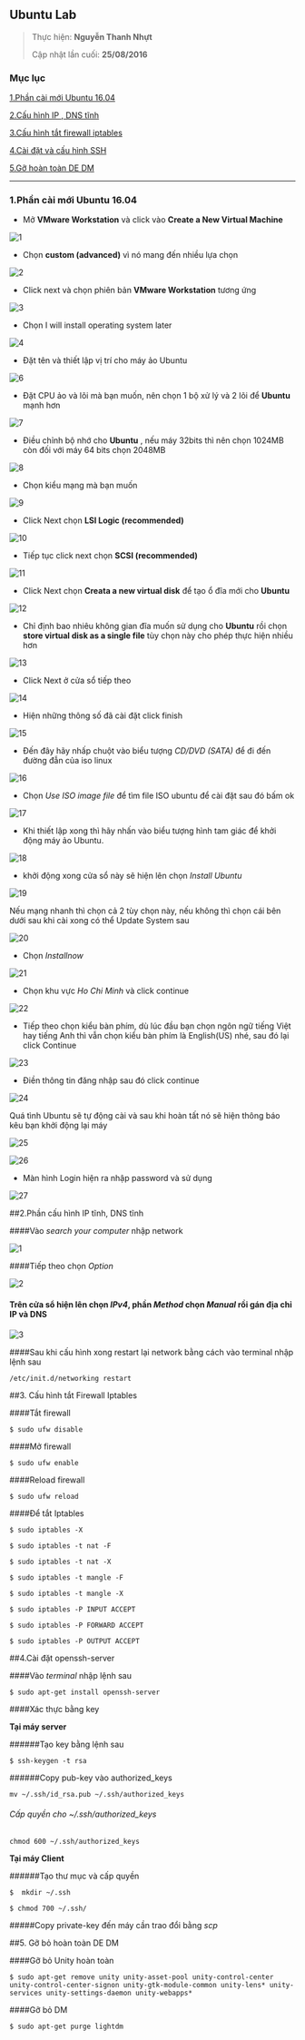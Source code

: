 ## Ubuntu Lab


> 
> Thực hiện: **Nguyễn Thanh Nhựt**
> 
> Cập nhật lần cuối: **25/08/2016**

### Mục lục
[1.Phần cài mới Ubuntu 16.04](#1)

[2.Cấu hình IP , DNS tĩnh](#2)

[3.Cấu hình tắt firewall iptables](#3)

[4.Cài đặt và cấu hình SSH](#4)

[5.Gỡ hoàn toàn DE DM](#5)


---



<a name="1"></a>
### 1.Phần cài mới Ubuntu 16.04


- Mở __VMware Workstation__ và click vào __Create a New Virtual Machine__

![1](a1.png)

- Chọn  __custom (advanced)__ vì nó mang đến nhiều lựa chọn

![2](a2.png)

- Click next và chọn phiên bản  __VMware Workstation__ tương ứng 

![3](a3.png)

- Chọn I will install operating system later

![4](a4.png)


- Đặt tên và thiết lập vị trí cho máy ảo Ubuntu

![6](a6.png)

- Đặt CPU ảo và lõi mà bạn muốn, nên chọn 1 bộ xử lý và 2 lõi để  __Ubuntu__ mạnh hơn

![7](a7.png)

- Điều chỉnh bộ nhớ cho __Ubuntu__ , nếu máy 32bits thì nên chọn 1024MB còn đối với máy 64 bits chọn 2048MB

![8](a8.png)

- Chọn kiểu mạng mà bạn muốn

![9](a9.png)

- Click Next chọn __LSI Logic (recommended)__

![10](a10.png)

- Tiếp tục click next chọn __SCSI (recommended)__

![11](a11.png)

- Click Next chọn __Creata a new virtual disk__ để tạo ổ đĩa mới cho __Ubuntu__

![12](a12.png)

- Chỉ định bao nhiêu không gian đĩa  muốn sử dụng cho  __Ubuntu__  rồi chọn  __store virtual disk as a single file__  tùy chọn này cho phép thực hiện nhiều hơn

![13](13.png)

- Click Next ở cửa sổ tiếp theo

![14](a14.png)

- Hiện những thông số đã cài đặt click finish

![15](a15.png)

- Đến đây  hãy nhấp chuột vào biểu tượng *CD/DVD (SATA)* để đi đến đường đẫn của iso linux

![16](a16.png)

- Chọn *Use ISO image file* để tìm file ISO ubuntu để cài đặt sau đó bấm ok

![17](a17)

- Khi thiết lập xong thì hãy nhấn vào biểu tượng hình tam giác để khởi động máy ảo Ubuntu.

![18](a18.png)

- khởi động xong cửa sổ này sẽ hiện lên chọn *Install Ubuntu*

![19](a19)

Nếu mạng nhanh thì chọn cả 2 tùy chọn này, nếu không thì chọn cái bên dưới sau khi cài xong có thể Update System sau

![20](a20)

- Chọn *Installnow*

![21](a21.png)

- Chọn khu vực *Ho Chi Minh* và click continue

![22](a22.png)

- Tiếp theo chọn kiểu bàn phím, dù lúc đầu bạn chọn ngôn ngữ tiếng Việt hay tiếng Anh thì vẫn chọn kiểu bàn phím là English(US) nhé, sau đó lại click Continue

![23](a23)

- Điền thông tin đăng nhập sau đó click continue

![24](a24.png)

Quá tình Ubuntu sẽ tự động cài và sau khi hoàn tất nó sẽ hiện thông báo kêu bạn khởi động lại máy

![25](a25.png)

![26](a26.png)

- Màn hình Login hiện ra nhập password và sử dụng 

![27](a27.png)

<a name="2"></a>
##2.Phần cấu hình IP tĩnh, DNS tĩnh

####Vào *search your computer* nhập network

![1](1.png)

####Tiếp theo chọn *Option*

![2](2.png)

#### Trên cửa sổ hiện lên chọn *IPv4*, phần *Method* chọn *Manual* rồi gán địa chỉ IP và DNS

![3](3.png)

####Sau khi cấu hình xong restart lại network bằng cách vào terminal nhập lệnh sau

```
/etc/init.d/networking restart
```

<a name="3"></a>
##3. Cấu hình tắt Firewall Iptables

####Tắt firewall

```
$ sudo ufw disable
```
####Mở firewall

```
$ sudo ufw enable
```

####Reload firewall

```
$ sudo ufw reload
```

####Để tắt Iptables

```
$ sudo iptables -X

$ sudo iptables -t nat -F

$ sudo iptables -t nat -X

$ sudo iptables -t mangle -F

$ sudo iptables -t mangle -X

$ sudo iptables -P INPUT ACCEPT

$ sudo iptables -P FORWARD ACCEPT

$ sudo iptables -P OUTPUT ACCEPT
```

<a name="4"></a>
##4.Cài đặt openssh-server

####Vào *terminal* nhập lệnh sau

```
$ sudo apt-get install openssh-server
```

####Xác thực bằng key

**Tại máy server**

######Tạo key bằng lệnh sau

```
$ ssh-keygen -t rsa
```

######Copy pub-key vào authorized_keys

```
mv ~/.ssh/id_rsa.pub ~/.ssh/authorized_keys
```
###### Cấp quyền cho ~/.ssh/authorized_keys

```
chmod 600 ~/.ssh/authorized_keys 
```
**Tại máy Client**

######Tạo thư mục và cấp quyền

```
$  mkdir ~/.ssh

$ chmod 700 ~/.ssh/
```
#####Copy private-key đến máy cần trao đổi bằng  *scp*


<a name="5"></a>
##5. Gỡ bỏ hoàn toàn DE DM

####Gỡ bỏ Unity hoàn toàn

```
$ sudo apt-get remove unity unity-asset-pool unity-control-center unity-control-center-signon unity-gtk-module-common unity-lens* unity-services unity-settings-daemon unity-webapps*
```

####Gỡ bỏ DM

```
$ sudo apt-get purge lightdm
```



 
